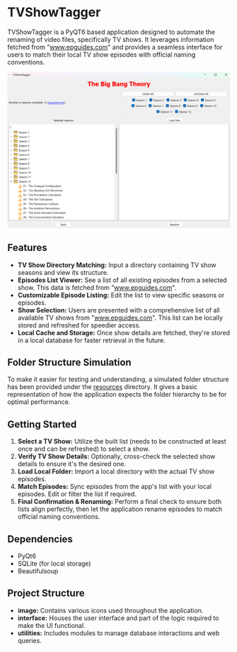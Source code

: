 # TVShowTagger

TVShowTagger is a PyQT6 based application designed to automate the renaming of video files, specifically TV shows. It leverages information fetched from "www.epguides.com" and provides a seamless interface for users to match their local TV show episodes with official naming conventions.

![App Screenshot](resources/ui.png)

## Features

- **TV Show Directory Matching:** Input a directory containing TV show seasons and view its structure.
- **Episodes List Viewer:** See a list of all existing episodes from a selected show. This data is fetched from "www.epguides.com".
- **Customizable Episode Listing:** Edit the list to view specific seasons or episodes.
- **Show Selection:** Users are presented with a comprehensive list of all available TV shows from "www.epguides.com". This list can be locally stored and refreshed for speedier access.
- **Local Cache and Storage:** Once show details are fetched, they're stored in a local database for faster retrieval in the future.

## Folder Structure Simulation

To make it easier for testing and understanding, a simulated folder structure has been provided under the [resources](https://github.com/ypasquazzo/TVShowTagger/tree/main/resources) directory. It gives a basic representation of how the application expects the folder hierarchy to be for optimal performance.

## Getting Started

1. **Select a TV Show:** Utilize the built list (needs to be constructed at least once and can be refreshed) to select a show.
2. **Verify TV Show Details:** Optionally, cross-check the selected show details to ensure it's the desired one.
3. **Load Local Folder:** Import a local directory with the actual TV show episodes.
4. **Match Episodes:** Sync episodes from the app's list with your local episodes. Edit or filter the list if required.
5. **Final Confirmation & Renaming:** Perform a final check to ensure both lists align perfectly, then let the application rename episodes to match official naming conventions.

## Dependencies

- PyQt6
- SQLite (for local storage)
- Beautifulsoup

## Project Structure

- **image:** Contains various icons used throughout the application.
- **interface:** Houses the user interface and part of the logic required to make the UI functional.
- **utilities:** Includes modules to manage database interactions and web queries.

